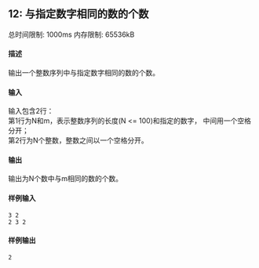 ﻿## 12: 与指定数字相同的数的个数
总时间限制: 1000ms     内存限制: 65536kB

#### 描述

输出一个整数序列中与指定数字相同的数的个数。

#### 输入

输入包含2行：  
第1行为N和m，表示整数序列的长度(N <= 100)和指定的数字， 中间用一个空格分开；  
第2行为N个整数，整数之间以一个空格分开。

#### 输出

输出为N个数中与m相同的数的个数。

#### 样例输入

	3 2
	2 3 2

#### 样例输出

	2




